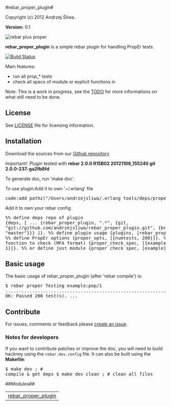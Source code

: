 

#rebar_proper_plugin#


Copyright (c) 2012 Andrzej Śliwa.

__Version:__ 0.1


![rebar plus proper](https://raw.github.com/andrzejsliwa/rebar_proper_plugin/master/priv/rebar_plus_proper.png)

**rebar_proper_plugin** is a simple rebar plugin for handling PropEr tests.

[![Build Status](https://secure.travis-ci.org/andrzejsliwa/rebar_proper_plugin.png?branch=master)](http://travis-ci.org/andrzejsliwa/rebar_proper_plugin)

Main features:

- run all prop_* tests
- check all specs of module or explicit functions in

Note: This is a work in progress, see the
[TODO](http://github.com/andrzejsliwa/rebar_proper_plugin/blob/master/TODO.md) for more
informations on what still need to be done.

## License
See [LICENSE](http://github.com/andrzejsliwa/rebar_proper_plugin/blob/master/LICENSE) file for licensing information.

## Installation

Download the sources from our [Github
repository](http://github.com/andrzejsliwa/rebar_proper_plugin)

Important!: Plugin tested with **rebar 2.0.0 R15B02 20121106_155240 git 2.0.0-237-ga2fb8fd**

To generate doc, run 'make doc'.

To use plugin:Add it to own '~/.erlang' file
<pre>code:add_pathz("/Users/andrzejsliwa/.erlang_tools/deps/proper/ebin").</pre>

Add it to own your rebar config<pre>%% define deps repo of plugin
{deps, [
    ...
	{rebar_proper_plugin, ".*", {git, "git://github.com/andrzejsliwa/rebar_proper_plugin.git", {branch, "master"}}}
]}.
%% define plugin usage
{plugins, [rebar_proper_plugin]}.
%% define PropEr options
{proper_opts, [{numtests, 200}]}.
%% define function to check (MFA format)
{proper_check_spec, [{example, is_empty, 1}]}.
%% or define just module {proper_check_spec, [example]}.</pre>

## Basic usage

The basic usage of rebar_proper_plugin (after 'rebar compile') is:<pre>$ rebar proper
Testing example:pop/1
........................................................................................................................................................................................................
OK: Passed 200 test(s).
...</pre>

## Contribute

For issues, comments or feedback please [create an
issue](http://github.com/andrzejsliwa/rebar_proper_plugin/issues).

### Notes for developers

If you want to contribute patches or improve the doc, you will need to
build hackney using the `rebar.dev.config`  file. It can also be built
using the **Makefile**:<pre>$ make dev       ; # compile & get deps
$ make dev_clean ; # clean all files</pre>


##Modules##


<table width="100%" border="0" summary="list of modules">
<tr><td><a href="http://github.com/andrzejsliwa/rebar_proper_plugin/blob/master/doc/rebar_proper_plugin.md" class="module">rebar_proper_plugin</a></td></tr></table>

